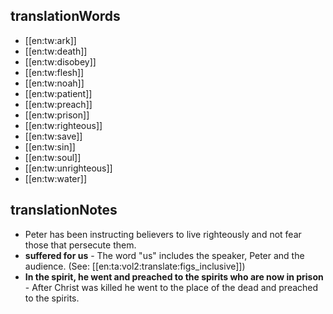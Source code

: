 ## translationWords

* [[en:tw:ark]]
* [[en:tw:death]]
* [[en:tw:disobey]]
* [[en:tw:flesh]]
* [[en:tw:noah]]
* [[en:tw:patient]]
* [[en:tw:preach]]
* [[en:tw:prison]]
* [[en:tw:righteous]]
* [[en:tw:save]]
* [[en:tw:sin]]
* [[en:tw:soul]]
* [[en:tw:unrighteous]]
* [[en:tw:water]]

## translationNotes

* Peter has been instructing believers to live righteously and not fear those that persecute them.
* **suffered for us** - The word "us" includes the speaker, Peter and the audience. (See: [[en:ta:vol2:translate:figs_inclusive]])
* **In the spirit, he went and preached to the spirits who are now in prison** - After Christ was killed he went to the place of the dead and preached to the spirits.

